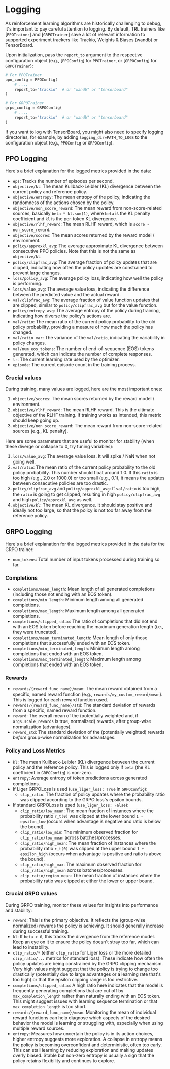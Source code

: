 # Logging

As reinforcement learning algorithms are historically challenging to debug, it's important to pay careful attention to logging.
By default, TRL trainers like [`PPOTrainer`] and [`GRPOTrainer`] save a lot of relevant information to supported experiment trackers like Trackio, Weights & Biases (wandb) or TensorBoard.

Upon initialization, pass the `report_to` argument to the respective configuration object (e.g., [`PPOConfig`] for `PPOTrainer`, or [`GRPOConfig`] for `GRPOTrainer`):

```python
# For PPOTrainer
ppo_config = PPOConfig(
    # ...,
    report_to="trackio"  # or "wandb" or "tensorboard"
)

# For GRPOTrainer
grpo_config = GRPOConfig(
    # ...,
    report_to="trackio"  # or "wandb" or "tensorboard"
)
```

If you want to log with TensorBoard, you might also need to specify logging directories, for example, by adding `logging_dir=PATH_TO_LOGS` to the configuration object (e.g., `PPOConfig` or `GRPOConfig`).

## PPO Logging

Here's a brief explanation for the logged metrics provided in the data:

* `eps`: Tracks the number of episodes per second.
* `objective/kl`: The mean Kullback-Leibler (KL) divergence between the current policy and reference policy.
* `objective/entropy`: The mean entropy of the policy, indicating the randomness of the actions chosen by the policy.
* `objective/non_score_reward`: The mean reward from non-score-related sources, basically `beta * kl.sum(1)`, where `beta` is the KL penalty coefficient and `kl` is the per-token KL divergence.
* `objective/rlhf_reward`: The mean RLHF reward, which is `score - non_score_reward`.
* `objective/scores`: The mean scores returned by the reward model / environment.
* `policy/approxkl_avg`: The average approximate KL divergence between consecutive PPO policies. Note that this is not the same as `objective/kl`.
* `policy/clipfrac_avg`: The average fraction of policy updates that are clipped, indicating how often the policy updates are constrained to prevent large changes.
* `loss/policy_avg`: The average policy loss, indicating how well the policy is performing.
* `loss/value_avg`: The average value loss, indicating the difference between the predicted value and the actual reward.
* `val/clipfrac_avg`: The average fraction of value function updates that are clipped, similar to `policy/clipfrac_avg` but for the value function.
* `policy/entropy_avg`: The average entropy of the policy during training, indicating how diverse the policy's actions are.
* `val/ratio`: The mean ratio of the current policy probability to the old policy probability, providing a measure of how much the policy has changed.
* `val/ratio_var`: The variance of the `val/ratio`, indicating the variability in policy changes.
* `val/num_eos_tokens`: The number of end-of-sequence (EOS) tokens generated, which can indicate the number of complete responses.
* `lr`: The current learning rate used by the optimizer.
* `episode`: The current episode count in the training process.

### Crucial values

During training, many values are logged, here are the most important ones:

1. `objective/scores`: The mean scores returned by the reward model / environment.
1. `objective/rlhf_reward`: The mean RLHF reward. This is the ultimate objective of the RLHF training. If training works as intended, this metric should keep going up.
1. `objective/non_score_reward`: The mean reward from non-score-related sources (e.g., KL penalty).

Here are some parameters that are useful to monitor for stability (when these diverge or collapse to 0, try tuning variables):

1. `loss/value_avg`: The average value loss. It will spike / NaN when not going well.
1. `val/ratio`: The mean ratio of the current policy probability to the old policy probability. This number should float around 1.0. If this `ratio` is too high (e.g., 2.0 or 1000.0) or too small (e.g., 0.1), it means the updates between consecutive policies are too drastic.
1. `policy/clipfrac_avg` and `policy/approxkl_avg`: If `val/ratio` is too high, the `ratio` is going to get clipped, resulting in high `policy/clipfrac_avg` and high `policy/approxkl_avg` as well.
1. `objective/kl`: The mean KL divergence. It should stay positive and ideally not too large, so that the policy is not too far away from the reference policy.

## GRPO Logging

Here's a brief explanation for the logged metrics provided in the data for the GRPO trainer:

* `num_tokens`: Total number of input tokens processed during training so far.

### Completions

* `completions/mean_length`: Mean length of all generated completions (including those not ending with an EOS token).
* `completions/min_length`: Minimum length among all generated completions.
* `completions/max_length`: Maximum length among all generated completions.
* `completions/clipped_ratio`: The ratio of completions that did not end with an EOS token before reaching the maximum generation length (i.e., they were truncated).
* `completions/mean_terminated_length`: Mean length of only those completions that successfully ended with an EOS token.
* `completions/min_terminated_length`: Minimum length among completions that ended with an EOS token.
* `completions/max_terminated_length`: Maximum length among completions that ended with an EOS token.

### Rewards

* `rewards/{reward_func_name}/mean`: The mean reward obtained from a specific, named reward function (e.g., `rewards/my_custom_reward/mean`). This is logged for each reward function used.
* `rewards/{reward_func_name}/std`: The standard deviation of rewards from a specific, named reward function.
* `reward`: The overall mean of the (potentially weighted and, if `args.scale_rewards` is true, normalized) rewards, after group-wise normalization (advantages).
* `reward_std`: The standard deviation of the (potentially weighted) rewards *before* group-wise normalization for advantages.

### Policy and Loss Metrics

* `kl`: The mean Kullback-Leibler (KL) divergence between the current policy and the reference policy. This is logged only if `beta` (the KL coefficient in `GRPOConfig`) is non-zero.
* `entropy`: Average entropy of token predictions across generated completions.
* If Liger GRPOLoss is used (`use_liger_loss: True` in `GRPOConfig`):
  * `clip_ratio`: The fraction of policy updates where the probability ratio was clipped according to the GRPO loss's epsilon bounds.
* If standard GRPOLoss is used (`use_liger_loss: False`):
  * `clip_ratio/low_mean`: The mean fraction of instances where the probability ratio `r_t(θ)` was clipped at the lower bound `1 - epsilon_low` (occurs when advantage is negative and ratio is below the bound).
  * `clip_ratio/low_min`: The minimum observed fraction for `clip_ratio/low_mean` across batches/processes.
  * `clip_ratio/high_mean`: The mean fraction of instances where the probability ratio `r_t(θ)` was clipped at the upper bound `1 + epsilon_high` (occurs when advantage is positive and ratio is above the bound).
  * `clip_ratio/high_max`: The maximum observed fraction for `clip_ratio/high_mean` across batches/processes.
  * `clip_ratio/region_mean`: The mean fraction of instances where the probability ratio was clipped at either the lower or upper bound.

### Crucial GRPO values

During GRPO training, monitor these values for insights into performance and stability:

* `reward`: This is the primary objective. It reflects the (group-wise normalized) rewards the policy is achieving. It should generally increase during successful training.
* `kl`: If `beta > 0`, this tracks the divergence from the reference model. Keep an eye on it to ensure the policy doesn't stray too far, which can lead to instability.
* `clip_ratio/*` (either `clip_ratio` for Liger loss or the more detailed `clip_ratio/...` metrics for standard loss): These indicate how often the policy updates are being constrained by the GRPO clipping mechanism. Very high values might suggest that the policy is trying to change too drastically (potentially due to large advantages or a learning rate that's too high) or that the epsilon clipping range is too restrictive.
* `completions/clipped_ratio`: A high ratio here indicates that the model is frequently generating completions that are cut off by `max_completion_length` rather than naturally ending with an EOS token. This might suggest issues with learning sequence termination or that `max_completion_length` is too short.
* `rewards/{reward_func_name}/mean`: Monitoring the mean of individual reward functions can help diagnose which aspects of the desired behavior the model is learning or struggling with, especially when using multiple reward sources.
* `entropy`: Measures how uncertain the policy is in its action choices, higher entropy suggests more exploration. A collapse in entropy means the policy is becoming overconfident and deterministic, often too early. This can stall learning by reducing exploration and making updates overly biased. Stable but non-zero entropy is usually a sign that the policy retains flexibility and continues to explore.
